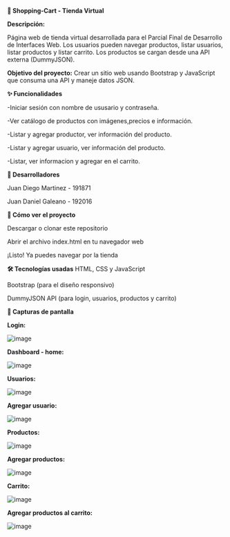 **🛒 Shopping-Cart - Tienda Virtual**

**Descripción:**

Página web de tienda virtual desarrollada para el Parcial Final de Desarrollo de Interfaces Web. Los usuarios pueden navegar productos, listar usuarios, listar productos y listar carrito. Los productos se cargan desde una API externa (DummyJSON).


**Objetivo del proyecto:** Crear un sitio web usando Bootstrap y JavaScript que consuma una API y maneje datos JSON.


**✨ **Funcionalidades****

-Iniciar sesión con nombre de ususario y contraseña.

-Ver catálogo de productos con imágenes,precios e información.

-Listar y agregar productor, ver información del producto.

-Listar y agregar usuario, ver información del producto.

-Listar, ver informacion y agregar en el carrito.

**👥 **Desarrolladores****

Juan Diego Martinez - 191871

Juan Daniel Galeano - 192016

**🚀 **Cómo ver el proyecto****

Descargar o clonar este repositorio

Abrir el archivo index.html en tu navegador web

¡Listo! Ya puedes navegar por la tienda

**🛠️ Tecnologías usadas**
HTML, CSS y JavaScript

Bootstrap (para el diseño responsivo)

DummyJSON API (para login, usuarios, productos y carrito)


**📸 Capturas de pantalla**

**Login:**

![image](https://github.com/user-attachments/assets/62a6a165-13b8-475a-a1a8-df4f1c277202)

**Dashboard - home:**

![image](https://github.com/user-attachments/assets/ccb39db8-f8dd-41fa-a2ae-75471e918d88)

**Usuarios:**

![image](https://github.com/user-attachments/assets/41ae51bd-9157-431e-a04e-bfea10f23722)

**Agregar usuario:**

![image](https://github.com/user-attachments/assets/d4c25453-057d-4d14-a8e2-7b2fca4b7332)

**Productos:**

![image](https://github.com/user-attachments/assets/2f2f4005-7d86-4556-83f5-af336c72684d)

**Agregar productos:**

![image](https://github.com/user-attachments/assets/0b1a1224-ee0d-4746-a287-f2744fd7949a)

**Carrito:**

![image](https://github.com/user-attachments/assets/b31513a3-5f01-4962-a2e9-18289efa45c9)

**Agregar productos al carrito:**

![image](https://github.com/user-attachments/assets/1652151b-90db-45bb-9ff1-fa040a20b631)






